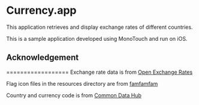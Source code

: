# Currency.app

This application retrieves and display exchange rates of different countries.

This is a sample application developed using MonoTouch and run on iOS.


## Acknowledgement
==================
Exchange rate data is from [Open Exchange Rates](http://openexchangerates.org/)

Flag icon files in the resources directory are from [famfamfam](http://www.famfamfam.com/lab/icons/flags/)

Country and currency code is from [Common Data Hub](http://www.commondatahub.com/live/geography/currency/country_currency_codes)